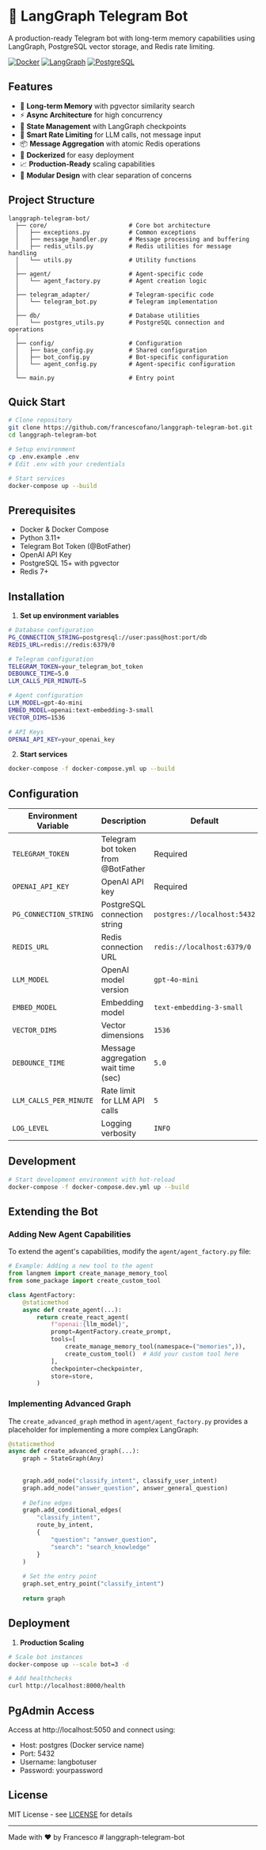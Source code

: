 # 🤖 LangGraph Telegram Bot

A production-ready Telegram bot with long-term memory capabilities using LangGraph, PostgreSQL vector storage, and Redis rate limiting.

[![Docker](https://img.shields.io/badge/Docker-Containerized-blue)](https://www.docker.com)
[![LangGraph](https://img.shields.io/badge/Powered_by-LangGraph-FF6F00)](https://langchain.com/langgraph)
[![PostgreSQL](https://img.shields.io/badge/Storage-PostgreSQL-336791)](https://www.postgresql.org)

## Features

- 🧠 **Long-term Memory** with pgvector similarity search
- ⚡ **Async Architecture** for high concurrency
- 🔄 **State Management** with LangGraph checkpoints
- 🚦 **Smart Rate Limiting** for LLM calls, not message input
- 📦 **Message Aggregation** with atomic Redis operations
- 🐳 **Dockerized** for easy deployment
- 📈 **Production-Ready** scaling capabilities
- 🔧 **Modular Design** with clear separation of concerns

## Project Structure


```
langgraph-telegram-bot/
  ├── core/                       # Core bot architecture
  │   ├── exceptions.py           # Common exceptions
  │   ├── message_handler.py      # Message processing and buffering
  │   ├── redis_utils.py          # Redis utilities for message handling
  │   └── utils.py                # Utility functions
  │
  ├── agent/                      # Agent-specific code
  │   └── agent_factory.py        # Agent creation logic
  │
  ├── telegram_adapter/           # Telegram-specific code
  │   └── telegram_bot.py         # Telegram implementation
  │
  ├── db/                         # Database utilities
  │   └── postgres_utils.py       # PostgreSQL connection and operations
  │
  ├── config/                     # Configuration
  │   ├── base_config.py          # Shared configuration
  │   ├── bot_config.py           # Bot-specific configuration
  │   └── agent_config.py         # Agent-specific configuration
  │
  └── main.py                     # Entry point
```

## Quick Start

```bash
# Clone repository
git clone https://github.com/francescofano/langgraph-telegram-bot.git
cd langgraph-telegram-bot

# Setup environment
cp .env.example .env
# Edit .env with your credentials

# Start services
docker-compose up --build
```

## Prerequisites

- Docker & Docker Compose
- Python 3.11+
- Telegram Bot Token (@BotFather)
- OpenAI API Key
- PostgreSQL 15+ with pgvector
- Redis 7+

## Installation

1. **Set up environment variables**
```bash
# Database configuration
PG_CONNECTION_STRING=postgresql://user:pass@host:port/db
REDIS_URL=redis://redis:6379/0

# Telegram configuration
TELEGRAM_TOKEN=your_telegram_bot_token
DEBOUNCE_TIME=5.0
LLM_CALLS_PER_MINUTE=5

# Agent configuration
LLM_MODEL=gpt-4o-mini
EMBED_MODEL=openai:text-embedding-3-small
VECTOR_DIMS=1536

# API Keys
OPENAI_API_KEY=your_openai_key
```

2. **Start services**
```bash
docker-compose -f docker-compose.yml up --build
```


## Configuration

| Environment Variable       | Description                          | Default                     |
|----------------------------|--------------------------------------|-----------------------------|
| `TELEGRAM_TOKEN`           | Telegram bot token from @BotFather   | Required                    |
| `OPENAI_API_KEY`           | OpenAI API key                       | Required                    |
| `PG_CONNECTION_STRING`     | PostgreSQL connection string         | `postgres://localhost:5432`|
| `REDIS_URL`                | Redis connection URL                 | `redis://localhost:6379/0` |
| `LLM_MODEL`                | OpenAI model version                 | `gpt-4o-mini`              |
| `EMBED_MODEL`              | Embedding model                      | `text-embedding-3-small`    |
| `VECTOR_DIMS`              | Vector dimensions                    | `1536`                      |
| `DEBOUNCE_TIME`            | Message aggregation wait time (sec)  | `5.0`                       |
| `LLM_CALLS_PER_MINUTE`     | Rate limit for LLM API calls         | `5`                         |
| `LOG_LEVEL`                | Logging verbosity                    | `INFO`                      |

## Development

```bash
# Start development environment with hot-reload
docker-compose -f docker-compose.dev.yml up --build

```

## Extending the Bot

### Adding New Agent Capabilities

To extend the agent's capabilities, modify the `agent/agent_factory.py` file:

```python
# Example: Adding a new tool to the agent
from langmem import create_manage_memory_tool
from some_package import create_custom_tool

class AgentFactory:
    @staticmethod
    async def create_agent(...):
        return create_react_agent(
            f"openai:{llm_model}",
            prompt=AgentFactory.create_prompt,
            tools=[
                create_manage_memory_tool(namespace=("memories",)),
                create_custom_tool()  # Add your custom tool here
            ],
            checkpointer=checkpointer,
            store=store,
        )
```

### Implementing Advanced Graph

The `create_advanced_graph` method in `agent/agent_factory.py` provides a placeholder for implementing a more complex LangGraph:

```python
@staticmethod
async def create_advanced_graph(...):
    graph = StateGraph(Any)
    
    
    graph.add_node("classify_intent", classify_user_intent)
    graph.add_node("answer_question", answer_general_question)
    
    # Define edges
    graph.add_conditional_edges(
        "classify_intent",
        route_by_intent,
        {
            "question": "answer_question",
            "search": "search_knowledge"
        }
    )
    
    # Set the entry point
    graph.set_entry_point("classify_intent")
    
    return graph
```

## Deployment

1. **Production Scaling**
```bash
# Scale bot instances
docker-compose up --scale bot=3 -d

# Add healthchecks
curl http://localhost:8000/health
```


## PgAdmin Access

Access at http://localhost:5050 and connect using:
- Host: postgres (Docker service name)
- Port: 5432
- Username: langbotuser
- Password: yourpassword


## License

MIT License - see [LICENSE](LICENSE) for details

---

Made with ❤️ by Francesco # langgraph-telegram-bot
